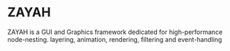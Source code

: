 # ZAYAH
ZAYAH is a GUI and Graphics framework dedicated for high-performance node-nesting. layering, animation, rendering, filtering and event-handling
